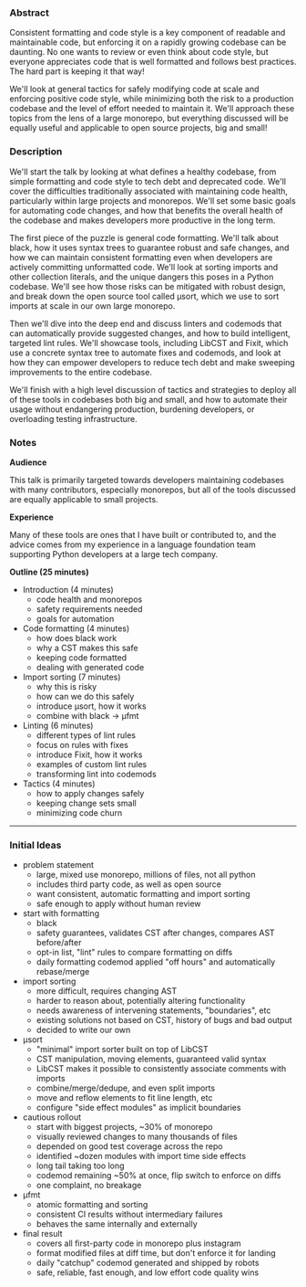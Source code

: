 ### Abstract

Consistent formatting and code style is a key component of readable and maintainable code, but enforcing it on a rapidly growing codebase can be daunting. No one wants to review or even think about code style, but everyone appreciates code that is well formatted and follows best practices. The hard part is keeping it that way!

We'll look at general tactics for safely modifying code at scale and enforcing positive code style, while minimizing both the risk to a production codebase and the level of effort needed to maintain it. We'll approach these topics from the lens of a large monorepo, but everything discussed will be equally useful and applicable to open source projects, big and small!

### Description

We'll start the talk by looking at what defines a healthy codebase, from simple formatting and code style to tech debt and deprecated code. We'll cover the difficulties traditionally associated with maintaining code health, particularly within large projects and monorepos. We'll set some basic goals for automating code changes, and how that benefits the overall health of the codebase and makes developers more productive in the long term.

The first piece of the puzzle is general code formatting. We'll talk about black, how it uses syntax trees to guarantee robust and safe changes, and how we can maintain consistent formatting even when developers are actively committing unformatted code. We'll look at sorting imports and other collection literals, and the unique dangers this poses in a Python codebase. We'll see how those risks can be mitigated with robust design, and break down the open source tool called µsort, which we use to sort imports at scale in our own large monorepo.

Then we'll dive into the deep end and discuss linters and codemods that can automatically provide suggested changes, and how to build intelligent, targeted lint rules. We'll showcase tools, including LibCST and Fixit, which use a concrete syntax tree to automate fixes and codemods, and look at how they can empower developers to reduce tech debt and make sweeping improvements to the entire codebase.

We'll finish with a high level discussion of tactics and strategies to deploy all of these tools in codebases both big and small, and how to automate their usage without endangering production, burdening developers, or overloading testing infrastructure.

### Notes

**Audience**

This talk is primarily targeted towards developers maintaining codebases with many contributors, especially monorepos, but all of the tools discussed are equally applicable to small projects. 

**Experience**

Many of these tools are ones that I have built or contributed to, and the advice comes from my experience in a language foundation team supporting Python developers at a large tech company.

**Outline (25 minutes)**

- Introduction (4 minutes)
	- code health and monorepos
	- safety requirements needed
	- goals for automation
- Code formatting (4 minutes)
	- how does black work
	- why a CST makes this safe
	- keeping code formatted
	- dealing with generated code
- Import sorting (7 minutes)
	- why this is risky
	- how can we do this safely
	- introduce µsort, how it works
	- combine with black -> µfmt
- Linting (6 minutes)
	- different types of lint rules
	- focus on rules with fixes
	- introduce Fixit, how it works
	- examples of custom lint rules
	- transforming lint into codemods
- Tactics (4 minutes)
	- how to apply changes safely
	- keeping change sets small
	- minimizing code churn

---

### Initial Ideas

- problem statement
	- large, mixed use monorepo, millions of files, not all python
	- includes third party code, as well as open source
	- want consistent, automatic formatting and import sorting
	- safe enough to apply without human review
- start with formatting
	- black
	- safety guarantees, validates CST after changes, compares AST before/after
	- opt-in list, "lint" rules to compare formatting on diffs
	- daily formatting codemod applied "off hours" and automatically rebase/merge
- import sorting
	- more difficult, requires changing AST
	- harder to reason about, potentially altering functionality
	- needs awareness of intervening statements, "boundaries", etc
	- existing solutions not based on CST, history of bugs and bad output
	- decided to write our own
- µsort
	- "minimal" import sorter built on top of LibCST
	- CST manipulation, moving elements, guaranteed valid syntax
	- LibCST makes it possible to consistently associate comments with imports
	- combine/merge/dedupe, and even split imports
	- move and reflow elements to fit line length, etc
	- configure "side effect modules" as implicit boundaries
- cautious rollout
	- start with biggest projects, ~30% of monorepo
	- visually reviewed changes to many thousands of files
	- depended on good test coverage across the repo
	- identified ~dozen modules with import time side effects
	- long tail taking too long
	- codemod remaining ~50% at once, flip switch to enforce on diffs
	- one complaint, no breakage
- µfmt
	- atomic formatting and sorting
	- consistent CI results without intermediary failures
	- behaves the same internally and externally
- final result
	- covers all first-party code in monorepo plus instagram
	- format modified files at diff time, but don't enforce it for landing
	- daily "catchup" codemod generated and shipped by robots
	- safe, reliable, fast enough, and low effort code quality wins